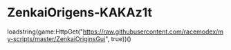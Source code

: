 # ZenkaiOrigens-KAKAz1t
loadstring(game:HttpGet("https://raw.githubusercontent.com/racemodex/my-scripts/master/ZenkaiOriginsGui", true))()
